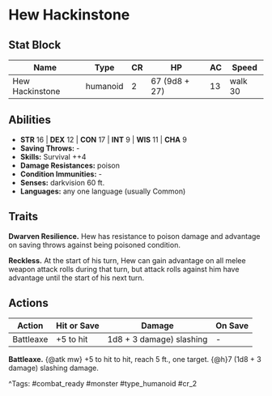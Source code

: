 # Hew Hackinstone

## Stat Block

| Name | Type | CR | HP | AC | Speed |
|------|------|----|----|----|-------|
| Hew Hackinstone | humanoid | 2 | 67 (9d8 + 27) | 13 | walk 30 |

## Abilities

- **STR** 16 | **DEX** 12 | **CON** 17 | **INT** 9 | **WIS** 11 | **CHA** 9
- **Saving Throws:** -  
- **Skills:** Survival ++4  
- **Damage Resistances:** poison  
- **Condition Immunities:** -  
- **Senses:** darkvision 60 ft.  
- **Languages:** any one language (usually Common)

## Traits

**Dwarven Resilience.** Hew has resistance to poison damage and advantage on saving throws against being poisoned condition.

**Reckless.** At the start of his turn, Hew can gain advantage on all melee weapon attack rolls during that turn, but attack rolls against him have advantage until the start of his next turn.


## Actions

| Action | Hit or Save | Damage | On Save |
|--------|--------------|--------|----------|
| Battleaxe | +5 to hit | 1d8 + 3 damage) slashing | - |

**Battleaxe.** {@atk mw} +5 to hit to hit, reach 5 ft., one target. {@h}7 (1d8 + 3 damage) slashing damage.


^Tags: #combat_ready #monster #type_humanoid #cr_2